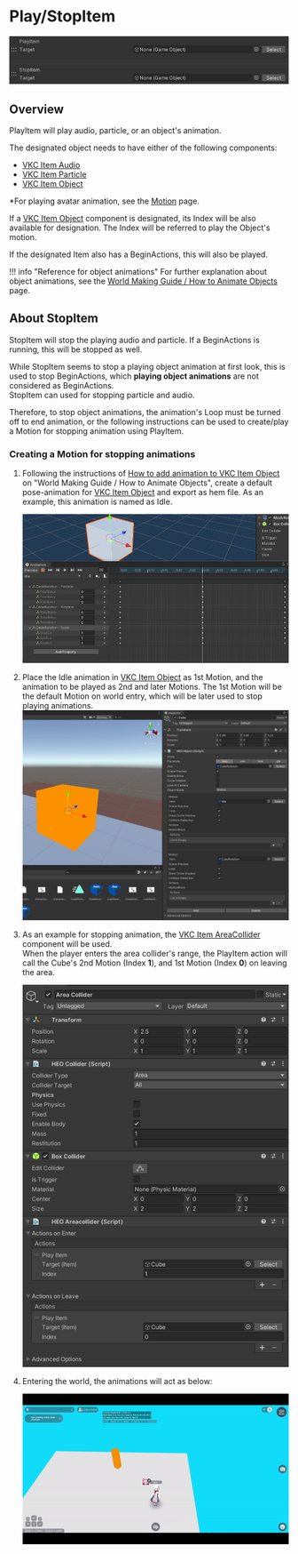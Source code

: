 # Play/StopItem

![PlayStopItem_1](img/PlayStopItem_1.jpg)

## Overview

PlayItem will play audio, particle, or an object's animation.

The designated object needs to have either of the following components:

- [VKC Item Audio](../../VKCComponents/VKCItemAudio.md)
- [VKC Item Particle](../../VKCComponents/VKCItemParticle.md)
- [VKC Item Object](../../VKCComponents/VKCItemObject.md)

*For playing avatar animation, see the [Motion](../Motion/Motion.md) page.

If a [VKC Item Object](../../VKCComponents/VKCItemObject.md) component is designated, its Index will be also available for designation.
The Index will be referred to play the Object's motion.

If the designated Item also has a BeginActions, this will also be played.

!!! info "Reference for object animations"
    For further explanation about object animations, see the [World Making Guide / How to Animate Objects](../../WorldMakingGuide/PropAnimation.md) page.

## About StopItem

StopItem will stop the playing audio and particle. If a BeginActions is running, this will be stopped as well.

While StopItem seems to stop a playing object animation at first look, this is used to stop BeginActions, which **playing object animations** are not considered as BeginActions.<br>
StopItem can used for stopping particle and audio.

Therefore, to stop object animations, the animation's Loop must be turned off to end animation, or the following instructions can be used to create/play a Motion for stopping animation using PlayItem.

### Creating a Motion for stopping animations

1. Following the instructions of [How to add animation to VKC Item Object](../../WorldMakingGuide/PropAnimation.md#VKCItemObject) on  "World Making Guide / How to Animate Objects", create a default pose-animation for [VKC Item Object](../../VKCComponents/VKCItemObject.md) and export as hem file. As an example, this animation is named as Idle.

    ![PlayStopItem_2](img/PlayStopItem_2.jpg)

2. Place the Idle animation in [VKC Item Object](../../VKCComponents/VKCItemObject.md) as 1st Motion, and the animation to be played as 2nd and later Motions.  The 1st Motion will be the default Motion on world entry, which will be later used to stop playing animations.
    ![PlayStopItem_3](img/PlayStopItem_3.jpg)

3. As an example for stopping animation, the [VKC Item AreaCollider](../../VKCComponents/VKCItemAreaCollider.md) component will be used.<br> When the player enters the area collider's range, the PlayItem action will call the Cube's 2nd Motion (Index **1**), and 1st Motion (Index **0**) on leaving the area.

    ![PlayStopItem_4](img/PlayStopItem_4.jpg)

4. Entering the world, the animations will act as below:

    ![PlayStopItem_Result](img/PlayStopItem_Result.gif)
